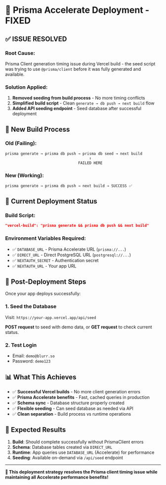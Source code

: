 # 🚀 Prisma Accelerate Deployment - FIXED

## ✅ ISSUE RESOLVED

### **Root Cause**: 
Prisma Client generation timing issue during Vercel build - the seed script was trying to use `@prisma/client` before it was fully generated and available.

### **Solution Applied**:
1. **Removed seeding from build process** - No more timing conflicts
2. **Simplified build script** - Clean `generate → db push → next build` flow  
3. **Added API seeding endpoint** - Seed database after successful deployment

## 🔧 New Build Process

### **Old (Failing)**:
```bash
prisma generate → prisma db push → prisma db seed → next build
                                      ↑ 
                                 FAILED HERE
```

### **New (Working)**:
```bash
prisma generate → prisma db push → next build → SUCCESS ✅
```

## 🎯 Current Deployment Status

### **Build Script**:
```json
"vercel-build": "prisma generate && prisma db push && next build"
```

### **Environment Variables Required**:
- ✅ `DATABASE_URL` - Prisma Accelerate URL (`prisma://...`)
- ✅ `DIRECT_URL` - Direct PostgreSQL URL (`postgresql://...`)  
- ✅ `NEXTAUTH_SECRET` - Authentication secret
- ✅ `NEXTAUTH_URL` - Your app URL

## 🌟 Post-Deployment Steps

Once your app deploys successfully:

### **1. Seed the Database**
Visit: `https://your-app.vercel.app/api/seed`

**POST request** to seed with demo data, or **GET request** to check current status.

### **2. Test Login**
- Email: `demo@blurr.so`
- Password: `demo123`

## 📊 What This Achieves

- ✅ **Successful Vercel builds** - No more client generation errors
- ✅ **Prisma Accelerate benefits** - Fast, cached queries in production
- ✅ **Schema sync** - Database structure properly created
- ✅ **Flexible seeding** - Can seed database as needed via API
- ✅ **Clean separation** - Build process vs runtime operations

## 🚀 Expected Results

1. **Build**: Should complete successfully without PrismaClient errors
2. **Schema**: Database tables created via `DIRECT_URL`
3. **Runtime**: App queries use `DATABASE_URL` (Accelerate) for performance
4. **Seeding**: Available on-demand via `/api/seed` endpoint

---

**🎯 This deployment strategy resolves the Prisma client timing issue while maintaining all Accelerate performance benefits!**
